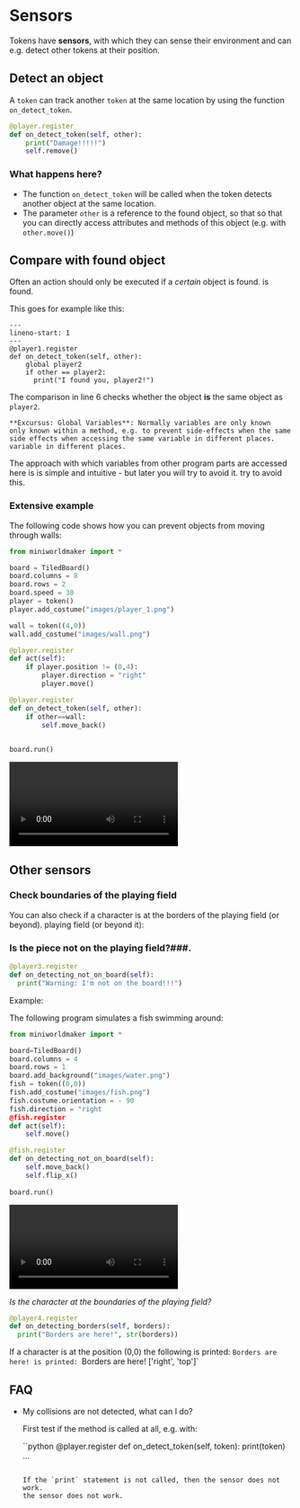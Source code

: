 # Sensors

Tokens have **sensors**, with which they can sense their environment
and can e.g. detect other tokens at their position.

## Detect an object

A `token` can track another `token` at the same location by using the
function `on_detect_token`.

``` python
@player.register
def on_detect_token(self, other):
    print("Damage!!!!!")
    self.remove()
```

### What happens here?

* The function `on_detect_token` will be called when the token
    detects another object at the same location.
* The parameter `other` is a reference to the found object, so that
    so that you can directly access attributes and methods of this object
    (e.g. with `other.move()`)

## Compare with found object

Often an action should only be executed if a *certain* object is found.
is found.

This goes for example like this:

``` {code-block} python
---
lineno-start: 1
---
@player1.register
def on_detect_token(self, other):
    global player2
    if other == player2:
      print("I found you, player2!")
```

The comparison in line 6 checks whether the object **is** the same object
as `player2`.

``` {note}
**Excursus: Global Variables**: Normally variables are only known
only known within a method, e.g. to prevent side-effects when the same
side effects when accessing the same variable in different places.
variable in different places.
```

The approach with which variables from other program parts are accessed here is
is simple and intuitive - but later you will try to avoid it.
try to avoid this.

### Extensive example

The following code shows how you can prevent objects from moving through walls:

``` python
from miniworldmaker import *

board = TiledBoard()
board.columns = 8
board.rows = 2
board.speed = 30
player = token()
player.add_costume("images/player_1.png")

wall = token((4,0))
wall.add_costume("images/wall.png")

@player.register
def act(self):
    if player.position != (0,4):
        player.direction = "right"
        player.move()

@player.register
def on_detect_token(self, other):
    if other==wall:
        self.move_back()
    

board.run()
```

 <video controls loop width=300px>
  <source src="../_static/wall.webm" type="video/webm">
  Your browser does not support the video tag.
</video>

## Other sensors

### Check boundaries of the playing field

You can also check if a character is at the borders of the playing field (or beyond).
playing field (or beyond it):

### Is the piece not on the playing field?###.

``` python
@player3.register
def on_detecting_not_on_board(self):
  print("Warning: I'm not on the board!!!")
```

Example:

The following program simulates a fish swimming around:

``` python
from miniworldmaker import *

board=TiledBoard()
board.columns = 4
board.rows = 1
board.add_background("images/water.png")
fish = token((0,0))
fish.add_costume("images/fish.png")
fish.costume.orientation = - 90
fish.direction = "right
@fish.register
def act(self):
    self.move()

@fish.register
def on_detecting_not_on_board(self):
    self.move_back()
    self.flip_x()
        
board.run()
```

 <video controls loop width=300px>
  <source src="../_static/flipthefish.webm" type="video/webm">
  Your browser does not support the video tag.
</video>


*Is the character at the boundaries of the playing field?*

``` python
@player4.register
def on_detecting_borders(self, borders):
  print("Borders are here!", str(borders))
```

If a character is at the position (0,0) the following is printed: `Borders are here!
is printed: `Borders are here! ['right', 'top']`

## FAQ

* My collisions are not detected, what can I do?

  First test if the method is called at all, e.g. with:

  ``python
  @player.register
  def on_detect_token(self, token):
    print(token)
    ...
  ```

  If the `print` statement is not called, then the sensor does not work.
  the sensor does not work.
